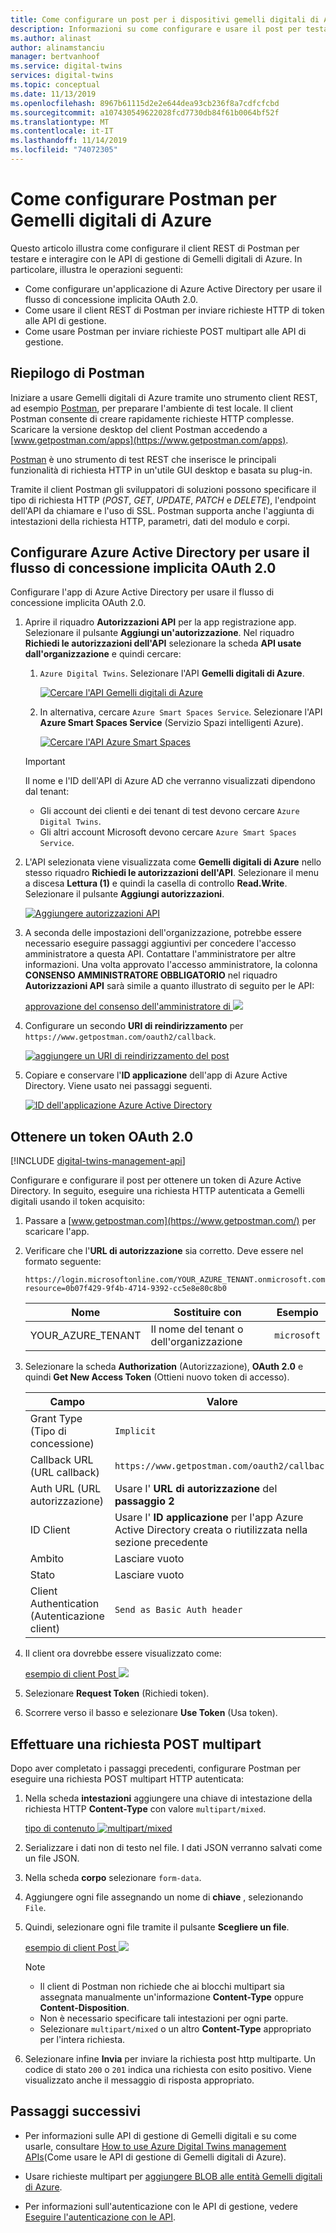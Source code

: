 ```yaml
---
title: Come configurare un post per i dispositivi gemelli digitali di Azure | Microsoft Docs
description: Informazioni su come configurare e usare il post per testare le API di dispositivi gemelli digitali di Azure.
ms.author: alinast
author: alinamstanciu
manager: bertvanhoof
ms.service: digital-twins
services: digital-twins
ms.topic: conceptual
ms.date: 11/13/2019
ms.openlocfilehash: 8967b61115d2e2e644dea93cb236f8a7cdfcfcbd
ms.sourcegitcommit: a107430549622028fcd7730db84f61b0064bf52f
ms.translationtype: MT
ms.contentlocale: it-IT
ms.lasthandoff: 11/14/2019
ms.locfileid: "74072305"
---
```

# <a name="how-to-configure-postman-for-azure-digital-twins"></a>Come configurare Postman per Gemelli digitali di Azure

Questo articolo illustra come configurare il client REST di Postman per testare e interagire con le API di gestione di Gemelli digitali di Azure. In particolare, illustra le operazioni seguenti:

* Come configurare un'applicazione di Azure Active Directory per usare il flusso di concessione implicita OAuth 2.0.
* Come usare il client REST di Postman per inviare richieste HTTP di token alle API di gestione.
* Come usare Postman per inviare richieste POST multipart alle API di gestione.

## <a name="postman-summary"></a>Riepilogo di Postman

Iniziare a usare Gemelli digitali di Azure tramite uno strumento client REST, ad esempio [Postman](https://www.getpostman.com/), per preparare l'ambiente di test locale. Il client Postman consente di creare rapidamente richieste HTTP complesse. Scaricare la versione desktop del client Postman accedendo a [www.getpostman.com/apps](https://www.getpostman.com/apps).

[Postman](https://www.getpostman.com/) è uno strumento di test REST che inserisce le principali funzionalità di richiesta HTTP in un'utile GUI desktop e basata su plug-in.

Tramite il client Postman gli sviluppatori di soluzioni possono specificare il tipo di richiesta HTTP (*POST*, *GET*, *UPDATE*, *PATCH* e *DELETE*), l'endpoint dell'API da chiamare e l'uso di SSL. Postman supporta anche l'aggiunta di intestazioni della richiesta HTTP, parametri, dati del modulo e corpi.

## <a name="configure-azure-active-directory-to-use-the-oauth-20-implicit-grant-flow"></a>Configurare Azure Active Directory per usare il flusso di concessione implicita OAuth 2.0

Configurare l'app di Azure Active Directory per usare il flusso di concessione implicita OAuth 2.0.

1. Aprire il riquadro **Autorizzazioni API** per la app registrazione app. Selezionare il pulsante **Aggiungi un'autorizzazione**. Nel riquadro **Richiedi le autorizzazioni dell'API** selezionare la scheda **API usate dall'organizzazione** e quindi cercare:
    
    1. `Azure Digital Twins`. Selezionare l'API **Gemelli digitali di Azure**.

        [![Cercare l'API Gemelli digitali di Azure](../../includes/media/digital-twins-permissions/aad-aap-search-api-dt.png)](../../includes/media/digital-twins-permissions/aad-aap-search-api-dt.png#lightbox)

    1. In alternativa, cercare `Azure Smart Spaces Service`. Selezionare l'API **Azure Smart Spaces Service** (Servizio Spazi intelligenti Azure).

        [![Cercare l'API Azure Smart Spaces](../../includes/media/digital-twins-permissions/aad-app-search-api.png)](../../includes/media/digital-twins-permissions/aad-app-search-api.png#lightbox)

    > [!IMPORTANT]
    > Il nome e l'ID dell'API di Azure AD che verranno visualizzati dipendono dal tenant:
    > * Gli account dei clienti e dei tenant di test devono cercare `Azure Digital Twins`.
    > * Gli altri account Microsoft devono cercare `Azure Smart Spaces Service`.

1. L'API selezionata viene visualizzata come **Gemelli digitali di Azure** nello stesso riquadro **Richiedi le autorizzazioni dell'API**. Selezionare il menu a discesa **Lettura (1)** e quindi la casella di controllo **Read.Write**. Selezionare il pulsante **Aggiungi autorizzazioni**.

    [![Aggiungere autorizzazioni API](../../includes/media/digital-twins-permissions/aad-app-req-permissions.png)](../../includes/media/digital-twins-permissions/aad-app-req-permissions.png#lightbox)

1. A seconda delle impostazioni dell'organizzazione, potrebbe essere necessario eseguire passaggi aggiuntivi per concedere l'accesso amministratore a questa API. Contattare l'amministratore per altre informazioni. Una volta approvato l'accesso amministratore, la colonna **CONSENSO AMMINISTRATORE OBBLIGATORIO** nel riquadro **Autorizzazioni API** sarà simile a quanto illustrato di seguito per le API:

    [approvazione del consenso dell'amministratore di ![](../../includes/media/digital-twins-permissions/aad-app-admin-consent.png)](../../includes/media/digital-twins-permissions/aad-app-admin-consent.png#lightbox)

1. Configurare un secondo **URI di reindirizzamento** per `https://www.getpostman.com/oauth2/callback`.

    [![aggiungere un URI di reindirizzamento del post](media/how-to-configure-postman/authentication-redirect-uri.png)](media/how-to-configure-postman/authentication-redirect-uri.png#lightbox)

1. Copiare e conservare l'**ID applicazione** dell'app di Azure Active Directory. Viene usato nei passaggi seguenti.

   [![ID dell'applicazione Azure Active Directory](../../includes/media/digital-twins-permissions/aad-app-reg-app-id.png)](../../includes/media//digital-twins-permissions/aad-app-reg-app-id.png#lightbox)


## <a name="obtain-an-oauth-20-token"></a>Ottenere un token OAuth 2.0

[!INCLUDE [digital-twins-management-api](../../includes/digital-twins-management-api.md)]

Configurare e configurare il post per ottenere un token di Azure Active Directory. In seguito, eseguire una richiesta HTTP autenticata a Gemelli digitali usando il token acquisito:

1. Passare a [www.getpostman.com](https://www.getpostman.com/) per scaricare l'app.
1. Verificare che l'**URL di autorizzazione** sia corretto. Deve essere nel formato seguente:

    ```plaintext
    https://login.microsoftonline.com/YOUR_AZURE_TENANT.onmicrosoft.com/oauth2/authorize?resource=0b07f429-9f4b-4714-9392-cc5e8e80c8b0
    ```

    | Nome  | Sostituire con | Esempio |
    |---------|---------|---------|
    | YOUR_AZURE_TENANT | Il nome del tenant o dell'organizzazione | `microsoft` |

1. Selezionare la scheda **Authorization** (Autorizzazione), **OAuth 2.0** e quindi **Get New Access Token** (Ottieni nuovo token di accesso).

    | Campo  | Valore |
    |---------|---------|
    | Grant Type (Tipo di concessione) | `Implicit` |
    | Callback URL (URL callback) | `https://www.getpostman.com/oauth2/callback` |
    | Auth URL (URL autorizzazione) | Usare l' **URL di autorizzazione** del **passaggio 2** |
    | ID Client | Usare l' **ID applicazione** per l'app Azure Active Directory creata o riutilizzata nella sezione precedente |
    | Ambito | Lasciare vuoto |
    | Stato | Lasciare vuoto |
    | Client Authentication (Autenticazione client) | `Send as Basic Auth header` |

1. Il client ora dovrebbe essere visualizzato come:

    [esempio di client Post ![](media/how-to-configure-postman/postman-oauth-token.png)](media/how-to-configure-postman/postman-oauth-token.png#lightbox)

1. Selezionare **Request Token** (Richiedi token).
  
1. Scorrere verso il basso e selezionare **Use Token** (Usa token).

## <a name="make-a-multipart-post-request"></a>Effettuare una richiesta POST multipart

Dopo aver completato i passaggi precedenti, configurare Postman per eseguire una richiesta POST multipart HTTP autenticata:

1. Nella scheda **intestazioni** aggiungere una chiave di intestazione della richiesta HTTP **Content-Type** con valore `multipart/mixed`.

   [tipo di contenuto ![multipart/mixed](media/how-to-configure-postman/content-type.png)](media/how-to-configure-postman/content-type.png#lightbox)

1. Serializzare i dati non di testo nel file. I dati JSON verranno salvati come un file JSON.
1. Nella scheda **corpo** selezionare `form-data`. 
1. Aggiungere ogni file assegnando un nome di **chiave** , selezionando `File`.
1. Quindi, selezionare ogni file tramite il pulsante **Scegliere un file**.

   [esempio di client Post ![](media/how-to-configure-postman/form-body.png)](media/how-to-configure-postman/form-body.png#lightbox)

   >[!NOTE]
   > * Il client di Postman non richiede che ai blocchi multipart sia assegnata manualmente un'informazione **Content-Type** oppure **Content-Disposition**.
   > * Non è necessario specificare tali intestazioni per ogni parte.
   > * Selezionare `multipart/mixed` o un altro **Content-Type** appropriato per l'intera richiesta.

1. Selezionare infine **Invia** per inviare la richiesta post http multiparte. Un codice di stato `200` o `201` indica una richiesta con esito positivo. Viene visualizzato anche il messaggio di risposta appropriato.

## <a name="next-steps"></a>Passaggi successivi

- Per informazioni sulle API di gestione di Gemelli digitali e su come usarle, consultare [How to use Azure Digital Twins management APIs](how-to-navigate-apis.md)(Come usare le API di gestione di Gemelli digitali di Azure).

- Usare richieste multipart per [aggiungere BLOB alle entità Gemelli digitali di Azure](./how-to-add-blobs.md).

- Per informazioni sull'autenticazione con le API di gestione, vedere [Eseguire l'autenticazione con le API](./security-authenticating-apis.md).
